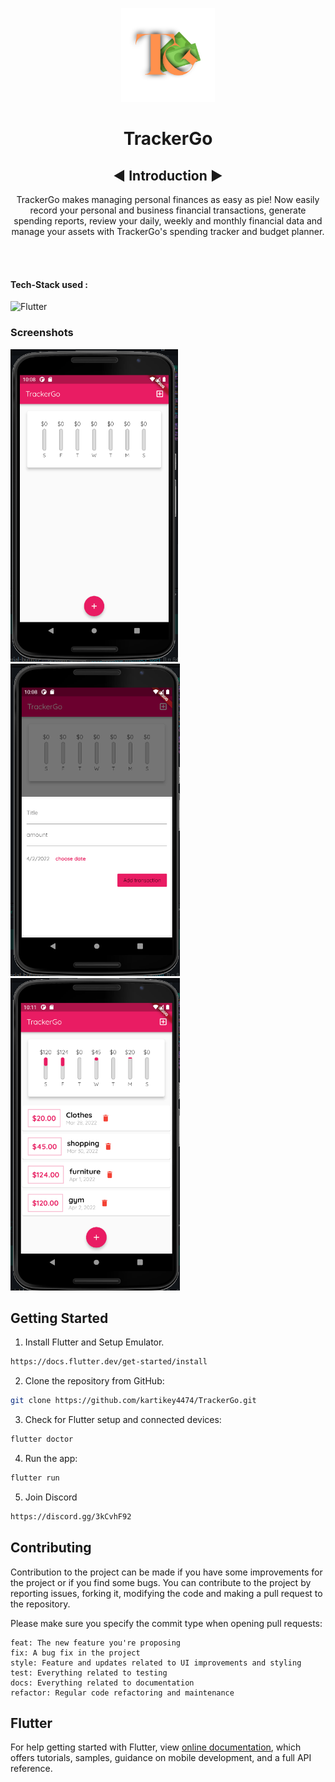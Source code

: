 <p align="center"><img src="SUCCESS (1).png" alt="logo" width="150" height="150"></p> <h1 align="center"> TrackerGo</h1>

 <h2 align = "center"> ◀️ Introduction ▶️ </h2>

<p align="center"> TrackerGo makes managing personal finances as easy as pie! Now easily record your personal and business financial transactions, generate spending reports, review your daily, weekly and monthly financial data and manage your assets with TrackerGo's spending tracker and budget planner.</p>
<br/><br/>

#### Tech-Stack used :

<!--   <p align ="center"><code> -->
  ![Flutter](https://img.shields.io/badge/-flutter-blue)
  


### Screenshots
<img src="Screenshot_5.png" height="500em" /> <img src="Screenshot_6.png" height="500em" /> <img src="Screenshot_7.png" height="500em" /> 

## Getting Started
1. Install Flutter and Setup Emulator.
```bash
https://docs.flutter.dev/get-started/install
```
2. Clone the repository from GitHub:

```bash
git clone https://github.com/kartikey4474/TrackerGo.git
```
3. Check for Flutter setup and connected devices:
```bash
flutter doctor
```
4. Run the app:
```bash
flutter run
```
5. Join Discord
```bash
https://discord.gg/3kCvhF92
```
## Contributing

Contribution to the project can be made if you have some improvements for the project or if you find some bugs.
You can contribute to the project by reporting issues, forking it, modifying the code and making a pull request to the repository.

Please make sure you specify the commit type when opening pull requests:

```
feat: The new feature you're proposing
fix: A bug fix in the project
style: Feature and updates related to UI improvements and styling
test: Everything related to testing
docs: Everything related to documentation
refactor: Regular code refactoring and maintenance
```
## Flutter

For help getting started with Flutter, view
[online documentation](https://flutter.dev/docs), which offers tutorials,
samples, guidance on mobile development, and a full API reference.
